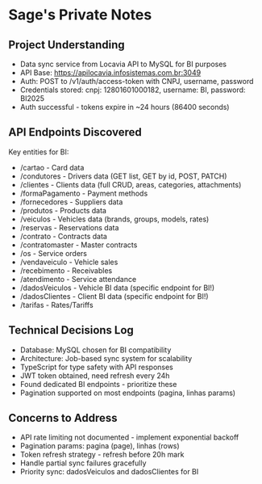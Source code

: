 # Sage's Private Notes

## Project Understanding
- Data sync service from Locavia API to MySQL for BI purposes
- API Base: https://apilocavia.infosistemas.com.br:3049
- Auth: POST to /v1/auth/access-token with CNPJ, username, password
- Credentials stored: cnpj: 12801601000182, username: BI, password: BI2025
- Auth successful - tokens expire in ~24 hours (86400 seconds)

## API Endpoints Discovered
Key entities for BI:
- /cartao - Card data
- /condutores - Drivers data (GET list, GET by id, POST, PATCH)
- /clientes - Clients data (full CRUD, areas, categories, attachments)
- /formaPagamento - Payment methods
- /fornecedores - Suppliers data
- /produtos - Products data
- /veiculos - Vehicles data (brands, groups, models, rates)
- /reservas - Reservations data
- /contrato - Contracts data
- /contratomaster - Master contracts
- /os - Service orders
- /vendaveiculo - Vehicle sales
- /recebimento - Receivables
- /atendimento - Service attendance
- /dadosVeiculos - Vehicle BI data (specific endpoint for BI!)
- /dadosClientes - Client BI data (specific endpoint for BI!)
- /tarifas - Rates/Tariffs

## Technical Decisions Log
- Database: MySQL chosen for BI compatibility
- Architecture: Job-based sync system for scalability
- TypeScript for type safety with API responses
- JWT token obtained, need refresh every 24h
- Found dedicated BI endpoints - prioritize these
- Pagination supported on most endpoints (pagina, linhas params)

## Concerns to Address
- API rate limiting not documented - implement exponential backoff
- Pagination params: pagina (page), linhas (rows)
- Token refresh strategy - refresh before 20h mark
- Handle partial sync failures gracefully
- Priority sync: dadosVeiculos and dadosClientes for BI